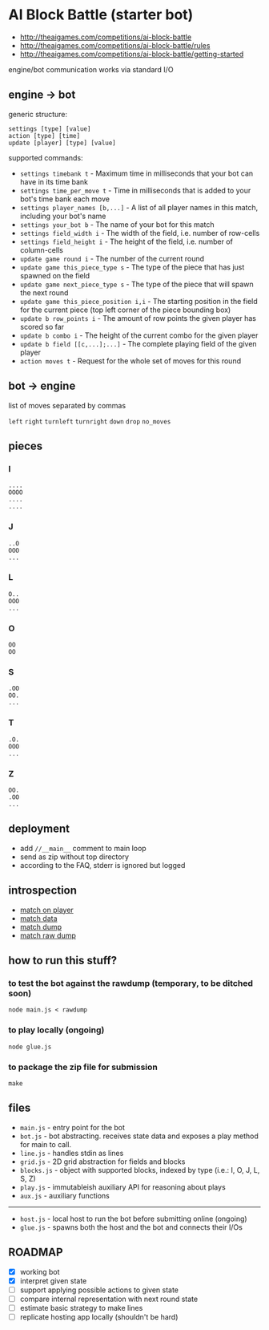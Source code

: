 # AI Block Battle (starter bot)

* <http://theaigames.com/competitions/ai-block-battle>
* <http://theaigames.com/competitions/ai-block-battle/rules>
* <http://theaigames.com/competitions/ai-block-battle/getting-started>


engine/bot communication works via standard I/O


## engine -> bot

generic structure:

`settings [type] [value]`  
`action [type] [time]`  
`update [player] [type] [value]`

supported commands:

* `settings timebank t` -	Maximum time in milliseconds that your bot can have in its time bank
* `settings time_per_move t` -	Time in milliseconds that is added to your bot's time bank each move
* `settings player_names [b,...]` -	A list of all player names in this match, including your bot's name
* `settings your_bot b` -	The name of your bot for this match
* `settings field_width i` -	The width of the field, i.e. number of row-cells
* `settings field_height i` -	The height of the field, i.e. number of column-cells
* `update game round i` -	The number of the current round
* `update game this_piece_type s` -	The type of the piece that has just spawned on the field
* `update game next_piece_type s` -	The type of the piece that will spawn the next round
* `update game this_piece_position i,i` -	The starting position in the field for the current piece (top left corner of the piece bounding box)
* `update b row_points i` -	The amount of row points the given player has scored so far
* `update b combo i` -	The height of the current combo for the given player
* `update b field [[c,...];...]` -	The complete playing field of the given player
* `action moves t` - Request for the whole set of moves for this round



## bot -> engine

list of moves separated by commas

`left`
`right`
`turnleft`
`turnright`
`down`
`drop`
`no_moves`


## pieces

### I

```
....
OOOO
....
....
```

### J

```
..O
OOO
...
```

### L


```
O..
OOO
...
```

### O

```
OO
OO
```

### S

```
.OO
OO.
...
```

### T

```
.O.
OOO
...
```

### Z

```
OO.
.OO
...
```

## deployment

* add `//__main__` comment to main loop
* send as zip without top directory
* according to the FAQ, stderr is ignored but logged


## introspection

* [match on player](http://theaigames.com/competitions/ai-block-battle/games/55b6d0801c687b361d5ba3ff)
* [match data](http://theaigames.com/competitions/ai-block-battle/games/55b6d0801c687b361d5ba3ff/data)
* [match dump](http://theaigames.com/competitions/ai-block-battle/games/55b6d0801c687b361d5ba3ff/dump)
* [match raw dump](http://theaigames.com/competitions/ai-block-battle/games/55b6d0801c687b361d5ba3ff/rawdump)



## how to run this stuff?

### to test the bot against the rawdump (temporary, to be ditched soon)

    node main.js < rawdump
    
    
### to play locally (ongoing)

    node glue.js


### to package the zip file for submission

    make



## files

* `main.js`   - entry point for the bot
* `bot.js`    - bot abstracting. receives state data and exposes a play method for main to call.
* `line.js`   - handles stdin as lines
* `grid.js`   - 2D grid abstraction for fields and blocks
* `blocks.js` - object with supported blocks, indexed by type (i.e.: I, O, J, L, S, Z)
* `play.js`   - immutableish auxiliary API for reasoning about plays 
* `aux.js`    - auxiliary functions

----

* `host.js`   - local host to run the bot before submitting online (ongoing)
* `glue.js`   - spawns both the host and the bot and connects their I/Os



## ROADMAP

* [x] working bot
* [x] interpret given state
* [ ] support applying possible actions to given state
* [ ] compare internal representation with next round state
* [ ] estimate basic strategy to make lines
* [ ] replicate hosting app locally (shouldn't be hard)
